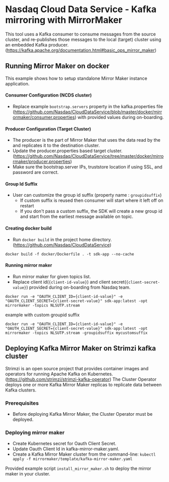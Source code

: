 # Nasdaq Cloud Data Service - Kafka mirroring with MirrorMaker
This tool uses a Kafka consumer to consume messages from the source cluster, and re-publishes those messages to the local (target) cluster using an embedded Kafka producer. (https://kafka.apache.org/documentation.html#basic_ops_mirror_maker)

## Running Mirror Maker on docker
This example shows how to setup standalone Mirror Maker instance application.

#### Consumer Configuration (NCDS cluster)
- Replace example `bootstrap.servers` property in the kafka.properties file (https://github.com/Nasdaq/CloudDataService/blob/master/docker/mirrormaker/consumer.properties) with provided values during on-boarding.

#### Producer Configuration (Target Cluster)
- The producer is the part of Mirror Maker that uses the data read by the and replicates it to the destination cluster.
- Update the producer.properties based target cluster. (https://github.com/Nasdaq/CloudDataService/tree/master/docker/mirrormaker/producer.properties)
- Make sure the bootstrap.server IPs, truststore location if using SSL, and password are correct.

#### Group Id Suffix
- User can customize the group id suffix (property name : `groupidsuffix`) 
  - If custom suffix is reused then consumer will start where it left off on restart
  - If you don't pass a custom suffix, the SDK will create a new group id and start from the earliest message available on topic.
  
#### Creating docker build
- Run `docker build` in the project home directory. (https://github.com/Nasdaq/CloudDataService)

```
docker build -f docker/Dockerfile . -t sdk-app --no-cache
```

#### Running mirror maker
- Run mirror maker for given topics list.
- Replace client id(`{client-id-value}`) and client secret(`{client-secret-value}`) provided during on-boarding from Nasdaq team.

```
docker run -e "OAUTH_CLIENT_ID={client-id-value}" -e "OAUTH_CLIENT_SECRET={client-secret-value}" sdk-app:latest -opt mirrormaker -topics NLSUTP.stream
```

example with custom groupid suffix

```
docker run -e "OAUTH_CLIENT_ID={client-id-value}" -e "OAUTH_CLIENT_SECRET={client-secret-value}" sdk-app:latest -opt mirrormaker -topics NLSUTP.stream -groupidsuffix mycustomsuffix
```

## Deploying Kafka Mirror Maker on Strimzi kafka cluster
Strimzi is an open source project that provides container images and operators for running Apache Kafka on Kubernetes.(https://github.com/strimzi/strimzi-kafka-operator)
The Cluster Operator deploys one or more Kafka Mirror Maker replicas to replicate data between Kafka clusters.

### Prerequisites
- Before deploying Kafka Mirror Maker, the Cluster Operator must be deployed.

### Deploying mirror maker
- Create Kubernetes secret for Oauth Client Secret.
- Update Oauth Client Id in kafka-mirror-maker.yaml.
- Create a Kafka Mirror Maker cluster from the command-line:
  ```kubectl apply -f mirrormaker/template/kafka-mirror-maker.yaml```

Provided example script `install_mirror_maker.sh` to deploy the mirror maker in your cluster.